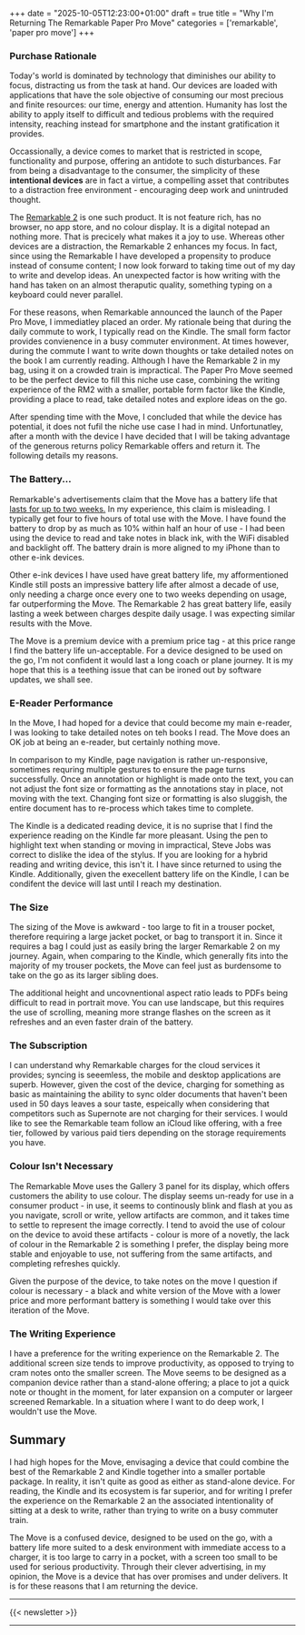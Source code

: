 +++
date = "2025-10-05T12:23:00+01:00"
draft = true
title = "Why I'm Returning The Remarkable Paper Pro Move"
categories = ['remarkable', 'paper pro move']
+++

### Purchase Rationale

Today's world is dominated by technology that diminishes our ability to focus, distracting us from the task at hand. Our devices are loaded with applications that have the sole objective of consuming our most precious and finite resources: our time, energy and attention. Humanity has lost the ability to apply itself to difficult and tedious problems with the required intensity, reaching instead for smartphone and the instant gratification it provides.

Occassionally, a device comes to market that is restricted in scope, functionality and purpose, offering an antidote to such disturbances. Far from being a disadvantage to the consumer, the simplicity of these **intentional devices** are in fact a virtue, a compelling asset that contributes to a distraction free environment - encouraging deep work and unintruded thought.

The [Remarkable 2](https://remarkable.com/products/remarkable-2) is one such product. It is not feature rich, has no browser, no app store, and no colour display. It is a digital notepad an nothing more. That is precicely what makes it a joy to use. Whereas other devices are a distraction, the Remarkable 2 enhances my focus. In fact, since using the Remarkable I have developed a propensity to produce instead of consume content; I now look forward to taking time out of my day to write and develop ideas. An unexpected factor is how writing with the hand has taken on an almost theraputic quality, something typing on a keyboard could never parallel.

For these reasons, when Remarkable announced the launch of the Paper Pro Move, I immediatley placed an order. My rationale being that during the daily commute to work, I typically read on the Kindle. The small form factor provides convienence in a busy commuter environment. At times however, during the commute I want to write down thoughts or take detailed notes on the book I am currently reading. Although I have the Remarkable 2 in my bag, using it on a crowded train is impractical. The Paper Pro Move seemed to be the perfect device to fill this niche use case, combining the writing experience of the RM2 with a smaller, portable form factor like the Kindle, providing a place to read, take detailed notes and explore ideas on the go.

After spending time with the Move, I concluded that while the device has potential, it does not fufil the niche use case I had in mind. Unfortunatley, after a month with the device I have decided that I will be taking advantage of the generous returns policy Remarkable offers and return it. The following details my reasons.

### The Battery...

Remarkable's advertisements claim that the Move has a battery life that [lasts for up to two weeks.](https://remarkable.com/products/remarkable-paper/pro-move) In my experience, this claim is misleading. I typically get four to five hours of total use with the Move. I have found the battery to drop by as much as 10% within half an hour of use - I had been using the device to read and take notes in black ink, with the WiFi disabled and backlight off. The battery drain is more aligned to my iPhone than to other e-ink devices.

Other e-ink devices I have used have great battery life, my afformentioned Kindle still posts an impressive battery life after almost a decade of use, only needing a charge once every one to two weeks depending on usage, far outperforming the Move. The Remarkable 2 has great battery life, easily lasting a week between charges despite daily usage. I was expecting similar results with the Move.

The Move is a premium device with a premium price tag - at this price range I find the battery life un-acceptable. For a device designed to be used on the go, I'm not confident it would last a long coach or plane journey. It is my hope that this is a teething issue that can be ironed out by software updates, we shall see.

### E-Reader Performance

In the Move, I had hoped for a device that could become my main e-reader, I was looking to take detailed notes on teh books I read. The Move does an OK job at being an e-reader, but certainly nothing move.

In comparison to my Kindle, page navigation is rather un-responsive, sometimes requring multiple gestures to ensure the page turns successfully. Once an annotation or highlight is made onto the text, you can not adjust the font size or formatting as the annotations stay in place, not moving with the text. Changing font size or formatting is also sluggish, the entire document has to re-process which takes time to complete.

The Kindle is a dedicated reading device, it is no suprise that I find the experience reading on the Kindle far more pleasant. Using the pen to highlight text when standing or moving in impractical, Steve Jobs was correct to dislike the idea of the stylus. If you are looking for a hybrid reading and writing device, this isn't it. I have since returned to using the Kindle. Additionally, given the execellent battery life on the Kindle, I can be condifent the device will last until I reach my destination.

### The Size

The sizing of the Move is awkward - too large to fit in a trouser pocket, therefore requiring a large jacket pocket, or bag to transport it in. Since it requires a bag I could just as easily bring the larger Remarkable 2 on my journey. Again, when comparing to the Kindle, which generally fits into the majority of my trouser pockets, the Move can feel just as burdensome to take on the go as its larger sibling does.

The additional height and uncovnentional aspect ratio leads to PDFs being difficult to read in portrait move. You can use landscape, but this requires the use of scrolling, meaning more strange flashes on the screen as it refreshes and an even faster drain of the battery.

### The Subscription

I can understand why Remarkable charges for the cloud services it provides; syncing is seeemless, the mobile and desktop applications are superb. However, given the cost of the device, charging for something as basic as maintaining the ability to sync older documents that haven't been used in 50 days leaves a sour taste, espeically when considering that competitors such as Supernote are not charging for their services. I would like to see the Remarkable team follow an iCloud like offering, with a free tier, followed by various paid tiers depending on the storage requirements you have.

### Colour Isn't Necessary

The Remarkable Move uses the Gallery 3 panel for its display, which offers customers the ability to use colour. The display seems un-ready for use in a consumer product - in use, it seems to continously blink and flash at you as you navigate, scroll or write, yellow artifacts are common, and it takes time to settle to represent the image correctly. I tend to avoid the use of colour on the device to avoid these artifacts - colour is more of a novetly, the lack of colour in the Remarkable 2 is something I prefer, the display being more stable and enjoyable to use, not suffering from the same artifacts, and completing refreshes quickly.

Given the purpose of the device, to take notes on the move I question if colour is necessary - a black and white version of the Move with a lower price and more performant battery is something I would take over this iteration of the Move.

### The Writing Experience

I have a preference for the writing experience on the Remarkable 2. The additional screen size tends to improve productivity, as opposed to trying to cram notes onto the smaller screen. The Move seems to be designed as a companion device rather than a stand-alone offering; a place to jot a quick note or thought in the moment, for later expansion on a computer or largeer screened Remarkable. In a situation where I want to do deep work, I wouldn't use the Move.

## Summary

I had high hopes for the Move, envisaging a device that could combine the best of the Remarkable 2 and Kindle together into a smaller portable package. In reality, it isn't quite as good as either as stand-alone device. For reading, the Kindle and its ecosystem is far superior, and for writing I prefer the experience on the Remarkable 2 an the associated intentionality of sitting at a desk to write, rather than trying to write on a busy commuter train.

The Move is a confused device, designed to be used on the go, with a battery life more suited to a desk environment with immediate access to a charger, it is too large to carry in a pocket, with a screen too small to be used for serious productivity. Through their clever advertising, in my opinion, the Move is a device that has over promises and under delivers. It is for these reasons that I am returning the device.

---

{{< newsletter >}}

---
